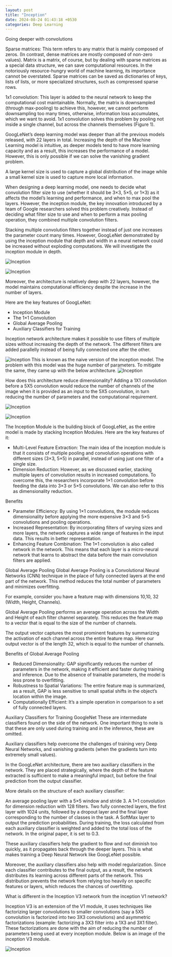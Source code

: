 ```yaml
---
layout: post
title: "Inception"
date: 2024-08-24 01:43:18 +0530
categories: Deep Learning
---
```


Going deeper with convolutions

Sparse matrices: This term refers to any matrix that is mainly composed of zeros. (In contrast, dense matrices are mostly composed of non-zero values). Matrix is a matrix, of course, but by dealing with sparse matrices as a special data structure, we can save computational resources. In the notoriously resource-hungry world of machine learning, its importance cannot be overstated. Sparse matrices can be saved as dictionaries of keys, lists of lists, or more specialized structures, such as compressed sparse rows.

1x1 convolution: This layer is added to the neural network to keep the computational cost maintainable. Normally, the matrix is downsampled (through max-pooling) to achieve this, however, we cannot perform downsampling too many times, otherwise, information loss accumulates, which we want to avoid. 1x1 convolution solves this problem by pooling not inside a single channel, but across the channels themselves (Figure 1).

GoogLeNet’s deep learning model was deeper than all the previous models released, with 22 layers in total. Increasing the depth of the Machine Learning model is intuitive, as deeper models tend to have more learning capacity and as a result, this increases the performance of a model. However, this is only possible if we can solve the vanishing gradient problem.

A large kernel size is used to capture a global distribution of the image while a small kernel size is used to capture more local information.

When designing a deep learning model, one needs to decide what convolution filter size to use (whether it should be 3×3, 5×5, or 1×3) as it affects the model’s learning and performance, and when to max pool the layers. However, the inception module, the key innovation introduced by a team of Google researchers solved this problem creatively. Instead of deciding what filter size to use and when to perform a max pooling operation, they combined multiple convolution filters.

Stacking multiple convolution filters together instead of just one increases the parameter count many times. However, GoogLeNet demonstrated by using the inception module that depth and width in a neural network could be increased without exploding computations.  We will investigate the inception module in depth.

![Inception](/assets/inception_6.jpg)

![Inception](/assets/inception_7.jpg)

Moreover, the architecture is relatively deep with 22 layers, however, the model maintains computational efficiency despite the increase in the number of layers.

Here are the key features of GoogLeNet:

- Inception Module
- The 1×1 Convolution
- Global Average Pooling
- Auxiliary Classifiers for Training

Inception network architecture makes it possible to use filters of multiple sizes without increasing the depth of the network. The different filters are added parallelly instead of being fully connected one after the other.

![Inception](/assets/inception_1.jpg)
This is known as the naive version of the inception model. The problem with this model was the huge number of parameters. To mitigate the same, they came up with the below architecture.
![Inception](/assets/inception_2.jpg)

How does this architecture reduce dimensionality?
Adding a 1X1 convolution before a 5X5 convolution would reduce the number of channels of the image when it is provided as an input to the 5X5 convolution, in turn reducing the number of parameters and the computational requirement.

![Inception](/assets/inception_3.jpg)

![Inception](/assets/inception_4.jpg)

The Inception Module is the building block of GoogLeNet, as the entire model is made by stacking Inception Modules. Here are the key features of it:

- Multi-Level Feature Extraction: The main idea of the inception module is that it consists of multiple pooling and convolution operations with different sizes (3×3, 5×5) in parallel, instead of using just one filter of a single size.
- Dimension Reduction: However, as we discussed earlier, stacking multiple layers of convolution results in increased computations. To overcome this, the researchers incorporate 1×1 convolution before feeding the data into 3×3 or 5×5 convolutions. We can also refer to this as dimensionality reduction.

Benefits
- Parameter Efficiency: By using 1×1 convolutions, the module reduces dimensionality before applying the more expensive 3×3 and 5×5 convolutions and pooling operations.
- Increased Representation: By incorporating filters of varying sizes and more layers, the network captures a wide range of features in the input data. This results in better representation.
- Enhancing Feature Combination: The 1×1 convolution is also called network in the network. This means that each layer is a micro-neural network that learns to abstract the data before the main convolution filters are applied.

Global Average Pooling
Global Average Pooling is a Convolutional Neural Networks (CNN) technique in the place of fully connected layers at the end part of the network. This method reduces the total number of parameters and minimizes overfitting.

For example, consider you have a feature map with dimensions 10,10, 32 (Width, Height, Channels).

Global Average Pooling performs an average operation across the Width and Height of each filter channel separately. This reduces the feature map to a vector that is equal to the size of the number of channels.

The output vector captures the most prominent features by summarizing the activation of each channel across the entire feature map. Here our output vector is of the length 32, which is equal to the number of channels.

Benefits of Global Average Pooling
- Reduced Dimensionality: GAP significantly reduces the number of parameters in the network, making it efficient and faster during training and inference. Due to the absence of trainable parameters, the model is less prone to overfitting.
- Robustness to Spatial Variations: The entire feature map is summarized, as a result, GAP is less sensitive to small spatial shifts in the object’s location within the image.
- Computationally Efficient: It’s a simple operation in comparison to a set of fully connected layers.

Auxiliary Classifiers for Training GoogleNet
These are intermediate classifiers found on the side of the network. One important thing to note is that these are only used during training and in the inference, these are omitted.

Auxiliary classifiers help overcome the challenges of training very Deep Neural Networks, and vanishing gradients (when the gradients turn into extremely small values).

In the GoogLeNet architecture, there are two auxiliary classifiers in the network. They are placed strategically, where the depth of the feature extracted is sufficient to make a meaningful impact, but before the final prediction from the output classifier.

More details on the structure of each auxiliary classifier:

An average pooling layer with a 5×5 window and stride 3.
A 1×1 convolution for dimension reduction with 128 filters.
Two fully connected layers, the first layer with 1024 units, followed by a dropout layer and the final layer corresponding to the number of classes in the task.
A SoftMax layer to output the prediction probabilities.
During training, the loss calculated from each auxiliary classifier is weighted and added to the total loss of the network. In the original paper, it is set to 0.3.

These auxiliary classifiers help the gradient to flow and not diminish too quickly, as it propagates back through the deeper layers. This is what makes training a Deep Neural Network like GoogLeNet possible.

Moreover, the auxiliary classifiers also help with model regularization. Since each classifier contributes to the final output, as a result, the network distributes its learning across different parts of the network. This distribution prevents the network from relying too heavily on specific features or layers, which reduces the chances of overfitting.


What is different in the Inception V3 network from the inception V1 network?

Inception V3 is an extension of the V1 module, it uses techniques like factorizing larger convolutions to smaller convolutions (say a 5X5 convolution is factorized into two 3X3 convolutions) and asymmetric factorizations (example: factorizing a 3X3 filter into a 1X3 and 3X1 filter).
These factorizations are done with the aim of reducing the number of parameters being used at every inception module. Below is an image of the inception V3 module.

![Inception](/assets/inception_5.jpg)



